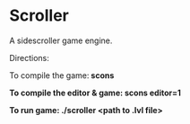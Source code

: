 Scroller
========

A sidescroller game engine.

Directions:

To compile the game:<b>
scons

To compile the editor & game:<b>
scons editor=1

To run game:<b>
./scroller \<path to .lvl file\>


